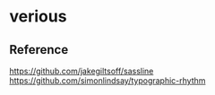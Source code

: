 # verious

## Reference

https://github.com/jakegiltsoff/sassline
https://github.com/simonlindsay/typographic-rhythm
